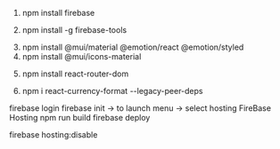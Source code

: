 <!-- Firebase intall -->
1. npm install firebase

<!-- firebase cli -->
2. npm install -g firebase-tools

<!-- Material-UI -->
3. npm install @mui/material @emotion/react @emotion/styled
4. npm install @mui/icons-material

<!-- React Router -->
5. npm install react-router-dom

<!-- currenct foramt -->
6. npm i react-currency-format --legacy-peer-deps

<!-- Deploying app on firebase -->
firebase login
firebase init ->  to launch menu -> select hosting FireBase Hosting
npm run build
firebase deploy

<!-- Undeploy -->
firebase hosting:disable